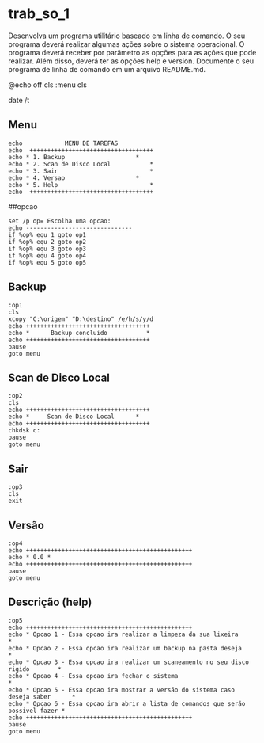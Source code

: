 # trab_so_1
Desenvolva um programa utilitário baseado em linha de comando. O seu programa deverá realizar algumas ações sobre o sistema operacional. O programa deverá receber por parâmetro as opções para as ações que pode realizar. Além disso, deverá ter as opções help e version. Documente o seu programa de linha de comando em um arquivo README.md.

@echo off
cls
:menu
cls

date /t
  
## Menu 
```
echo            MENU DE TAREFAS
echo  +++++++++++++++++++++++++++++++++++
echo * 1. Backup                  	*
echo * 2. Scan de Disco Local           *
echo * 3. Sair                          * 
echo * 4. Versao             		* 
echo * 5. Help                          * 
echo  +++++++++++++++++++++++++++++++++++
```

##opcao
```
set /p op= Escolha uma opcao: 
echo ------------------------------
if %op% equ 1 goto op1
if %op% equ 2 goto op2
if %op% equ 3 goto op3
if %op% equ 4 goto op4
if %op% equ 5 goto op5
```

## Backup
```
:op1
cls
xcopy "C:\origem" "D:\destino" /e/h/s/y/d
echo +++++++++++++++++++++++++++++++++++
echo *      Backup concluido           *
echo +++++++++++++++++++++++++++++++++++
pause
goto menu
```

## Scan de Disco Local
```
:op2
cls
echo +++++++++++++++++++++++++++++++++++
echo *     Scan de Disco Local		*
echo +++++++++++++++++++++++++++++++++++
chkdsk c:
pause
goto menu
```

## Sair
```
:op3
cls
exit
```

## Versão
```
:op4
echo +++++++++++++++++++++++++++++++++++++++++++++++
echo * 0.0 *
echo +++++++++++++++++++++++++++++++++++++++++++++++
pause
goto menu
```

## Descrição (help)
```
:op5
echo +++++++++++++++++++++++++++++++++++++++++++++++
echo * Opcao 1 - Essa opcao ira realizar a limpeza da sua lixeira                  *
echo * Opcao 2 - Essa opcao ira realizar um backup na pasta deseja                 *
echo * Opcao 3 - Essa opcao ira realizar um scaneamento no seu disco rigido        *
echo * Opcao 4 - Essa opcao ira fechar o sistema                                   *
echo * Opcao 5 - Essa opcao ira mostrar a versão do sistema caso deseja saber      *
echo * Opcao 6 - Essa opcao ira abrir a lista de comandos que serão possivel fazer *
echo +++++++++++++++++++++++++++++++++++++++++++++++
pause
goto menu
```
